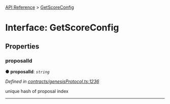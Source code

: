[API Reference](../README.md) > [GetScoreConfig](../interfaces/GetScoreConfig.md)



# Interface: GetScoreConfig


## Properties
<a id="proposalId"></a>

###  proposalId

**●  proposalId**:  *`string`* 

*Defined in [contracts/genesisProtocol.ts:1236](https://github.com/daostack/arc.js/blob/caacbb2/lib/contracts/genesisProtocol.ts#L1236)*



unique hash of proposal index




___


